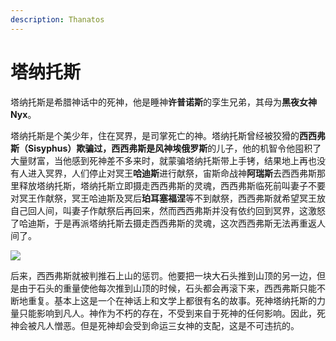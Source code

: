 ```yaml
---
description: Thanatos
---
```


# 塔纳托斯

塔纳托斯是希腊神话中的死神，他是睡神**许普诺斯**的孪生兄弟，其母为**黑夜女神Nyx**。

塔纳托斯是个美少年，住在冥界，是司掌死亡的神。塔纳托斯曾经被狡猾的**西西弗斯（Sisyphus）**欺骗过，西西弗斯是风神**埃俄罗斯**的儿子，他的机智令他囤积了大量财富，当他感到死神差不多来时，就蒙骗塔纳托斯带上手铐，结果地上再也没有人进入冥界，人们停止对冥王**哈迪斯**进行献祭，宙斯命战神**阿瑞斯**去西西弗斯那里释放塔纳托斯，塔纳托斯立即摄走西西弗斯的灵魂，西西弗斯临死前叫妻子不要对冥王作献祭，冥王哈迪斯及冥后**珀耳塞福涅**等不到献祭，西西弗斯就希望冥王放自己回人间，叫妻子作献祭后再回来，然而西西弗斯并没有依约回到冥界，这激怒了哈迪斯，于是再派塔纳托斯去摄走西西弗斯的灵魂，这次西西弗斯无法再重返人间了。

![](https://pic3.zhimg.com/80/v2-9f06ffd35f5e1921da55a01de9768b6e_720w.jpg)

后来，西西弗斯就被判推石上山的惩罚。他要把一块大石头推到山顶的另一边，但是由于石头的重量使他每次推到山顶的时候，石头都会再滚下来，西西弗斯只能不断地重复。基本上这是一个在神话上和文学上都很有名的故事。死神塔纳托斯的力量只能影响到凡人。神作为不朽的存在，不受到来自于死神的任何影响。因此，死神会被凡人憎恶。但是死神却会受到命运三女神的支配，这是不可违抗的。

